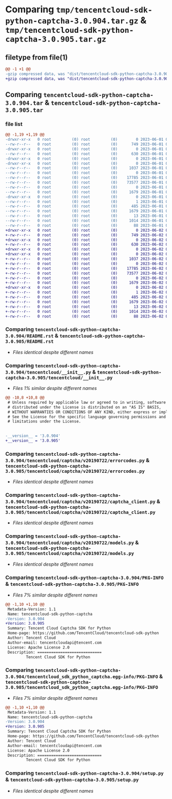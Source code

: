 # Comparing `tmp/tencentcloud-sdk-python-captcha-3.0.904.tar.gz` & `tmp/tencentcloud-sdk-python-captcha-3.0.905.tar.gz`

## filetype from file(1)

```diff
@@ -1 +1 @@
-gzip compressed data, was "dist/tencentcloud-sdk-python-captcha-3.0.904.tar", last modified: Thu Jun  1 02:28:02 2023, max compression
+gzip compressed data, was "dist/tencentcloud-sdk-python-captcha-3.0.905.tar", last modified: Fri Jun  2 00:22:08 2023, max compression
```

## Comparing `tencentcloud-sdk-python-captcha-3.0.904.tar` & `tencentcloud-sdk-python-captcha-3.0.905.tar`

### file list

```diff
@@ -1,19 +1,19 @@
-drwxr-xr-x   0 root         (0) root         (0)        0 2023-06-01 02:28:02.000000 tencentcloud-sdk-python-captcha-3.0.904/
--rw-r--r--   0 root         (0) root         (0)      749 2023-06-01 02:28:01.000000 tencentcloud-sdk-python-captcha-3.0.904/README.rst
-drwxr-xr-x   0 root         (0) root         (0)        0 2023-06-01 02:28:02.000000 tencentcloud-sdk-python-captcha-3.0.904/tencentcloud/
--rw-r--r--   0 root         (0) root         (0)      630 2023-06-01 02:28:01.000000 tencentcloud-sdk-python-captcha-3.0.904/tencentcloud/__init__.py
-drwxr-xr-x   0 root         (0) root         (0)        0 2023-06-01 02:28:02.000000 tencentcloud-sdk-python-captcha-3.0.904/tencentcloud/captcha/
-drwxr-xr-x   0 root         (0) root         (0)        0 2023-06-01 02:28:02.000000 tencentcloud-sdk-python-captcha-3.0.904/tencentcloud/captcha/v20190722/
--rw-r--r--   0 root         (0) root         (0)     1037 2023-06-01 02:28:01.000000 tencentcloud-sdk-python-captcha-3.0.904/tencentcloud/captcha/v20190722/errorcodes.py
--rw-r--r--   0 root         (0) root         (0)        0 2023-06-01 02:28:01.000000 tencentcloud-sdk-python-captcha-3.0.904/tencentcloud/captcha/v20190722/__init__.py
--rw-r--r--   0 root         (0) root         (0)    17785 2023-06-01 02:28:01.000000 tencentcloud-sdk-python-captcha-3.0.904/tencentcloud/captcha/v20190722/captcha_client.py
--rw-r--r--   0 root         (0) root         (0)    73577 2023-06-01 02:28:01.000000 tencentcloud-sdk-python-captcha-3.0.904/tencentcloud/captcha/v20190722/models.py
--rw-r--r--   0 root         (0) root         (0)        0 2023-06-01 02:28:01.000000 tencentcloud-sdk-python-captcha-3.0.904/tencentcloud/captcha/__init__.py
--rw-r--r--   0 root         (0) root         (0)     1679 2023-06-01 02:28:02.000000 tencentcloud-sdk-python-captcha-3.0.904/PKG-INFO
-drwxr-xr-x   0 root         (0) root         (0)        0 2023-06-01 02:28:02.000000 tencentcloud-sdk-python-captcha-3.0.904/tencentcloud_sdk_python_captcha.egg-info/
--rw-r--r--   0 root         (0) root         (0)        1 2023-06-01 02:28:02.000000 tencentcloud-sdk-python-captcha-3.0.904/tencentcloud_sdk_python_captcha.egg-info/dependency_links.txt
--rw-r--r--   0 root         (0) root         (0)      485 2023-06-01 02:28:02.000000 tencentcloud-sdk-python-captcha-3.0.904/tencentcloud_sdk_python_captcha.egg-info/SOURCES.txt
--rw-r--r--   0 root         (0) root         (0)     1679 2023-06-01 02:28:02.000000 tencentcloud-sdk-python-captcha-3.0.904/tencentcloud_sdk_python_captcha.egg-info/PKG-INFO
--rw-r--r--   0 root         (0) root         (0)       13 2023-06-01 02:28:02.000000 tencentcloud-sdk-python-captcha-3.0.904/tencentcloud_sdk_python_captcha.egg-info/top_level.txt
--rw-r--r--   0 root         (0) root         (0)     1014 2023-06-01 02:28:01.000000 tencentcloud-sdk-python-captcha-3.0.904/setup.py
--rw-r--r--   0 root         (0) root         (0)       88 2023-06-01 02:28:02.000000 tencentcloud-sdk-python-captcha-3.0.904/setup.cfg
+drwxr-xr-x   0 root         (0) root         (0)        0 2023-06-02 00:22:08.000000 tencentcloud-sdk-python-captcha-3.0.905/
+-rw-r--r--   0 root         (0) root         (0)      749 2023-06-02 00:22:08.000000 tencentcloud-sdk-python-captcha-3.0.905/README.rst
+drwxr-xr-x   0 root         (0) root         (0)        0 2023-06-02 00:22:08.000000 tencentcloud-sdk-python-captcha-3.0.905/tencentcloud/
+-rw-r--r--   0 root         (0) root         (0)      630 2023-06-02 00:22:08.000000 tencentcloud-sdk-python-captcha-3.0.905/tencentcloud/__init__.py
+drwxr-xr-x   0 root         (0) root         (0)        0 2023-06-02 00:22:08.000000 tencentcloud-sdk-python-captcha-3.0.905/tencentcloud/captcha/
+drwxr-xr-x   0 root         (0) root         (0)        0 2023-06-02 00:22:08.000000 tencentcloud-sdk-python-captcha-3.0.905/tencentcloud/captcha/v20190722/
+-rw-r--r--   0 root         (0) root         (0)     1037 2023-06-02 00:22:08.000000 tencentcloud-sdk-python-captcha-3.0.905/tencentcloud/captcha/v20190722/errorcodes.py
+-rw-r--r--   0 root         (0) root         (0)        0 2023-06-02 00:22:08.000000 tencentcloud-sdk-python-captcha-3.0.905/tencentcloud/captcha/v20190722/__init__.py
+-rw-r--r--   0 root         (0) root         (0)    17785 2023-06-02 00:22:08.000000 tencentcloud-sdk-python-captcha-3.0.905/tencentcloud/captcha/v20190722/captcha_client.py
+-rw-r--r--   0 root         (0) root         (0)    73577 2023-06-02 00:22:08.000000 tencentcloud-sdk-python-captcha-3.0.905/tencentcloud/captcha/v20190722/models.py
+-rw-r--r--   0 root         (0) root         (0)        0 2023-06-02 00:22:08.000000 tencentcloud-sdk-python-captcha-3.0.905/tencentcloud/captcha/__init__.py
+-rw-r--r--   0 root         (0) root         (0)     1679 2023-06-02 00:22:08.000000 tencentcloud-sdk-python-captcha-3.0.905/PKG-INFO
+drwxr-xr-x   0 root         (0) root         (0)        0 2023-06-02 00:22:08.000000 tencentcloud-sdk-python-captcha-3.0.905/tencentcloud_sdk_python_captcha.egg-info/
+-rw-r--r--   0 root         (0) root         (0)        1 2023-06-02 00:22:08.000000 tencentcloud-sdk-python-captcha-3.0.905/tencentcloud_sdk_python_captcha.egg-info/dependency_links.txt
+-rw-r--r--   0 root         (0) root         (0)      485 2023-06-02 00:22:08.000000 tencentcloud-sdk-python-captcha-3.0.905/tencentcloud_sdk_python_captcha.egg-info/SOURCES.txt
+-rw-r--r--   0 root         (0) root         (0)     1679 2023-06-02 00:22:08.000000 tencentcloud-sdk-python-captcha-3.0.905/tencentcloud_sdk_python_captcha.egg-info/PKG-INFO
+-rw-r--r--   0 root         (0) root         (0)       13 2023-06-02 00:22:08.000000 tencentcloud-sdk-python-captcha-3.0.905/tencentcloud_sdk_python_captcha.egg-info/top_level.txt
+-rw-r--r--   0 root         (0) root         (0)     1014 2023-06-02 00:22:08.000000 tencentcloud-sdk-python-captcha-3.0.905/setup.py
+-rw-r--r--   0 root         (0) root         (0)       88 2023-06-02 00:22:08.000000 tencentcloud-sdk-python-captcha-3.0.905/setup.cfg
```

### Comparing `tencentcloud-sdk-python-captcha-3.0.904/README.rst` & `tencentcloud-sdk-python-captcha-3.0.905/README.rst`

 * *Files identical despite different names*

### Comparing `tencentcloud-sdk-python-captcha-3.0.904/tencentcloud/__init__.py` & `tencentcloud-sdk-python-captcha-3.0.905/tencentcloud/__init__.py`

 * *Files 1% similar despite different names*

```diff
@@ -10,8 +10,8 @@
 # Unless required by applicable law or agreed to in writing, software
 # distributed under the License is distributed on an "AS IS" BASIS,
 # WITHOUT WARRANTIES OR CONDITIONS OF ANY KIND, either express or implied.
 # See the License for the specific language governing permissions and
 # limitations under the License.
 
 
-__version__ = '3.0.904'
+__version__ = '3.0.905'
```

### Comparing `tencentcloud-sdk-python-captcha-3.0.904/tencentcloud/captcha/v20190722/errorcodes.py` & `tencentcloud-sdk-python-captcha-3.0.905/tencentcloud/captcha/v20190722/errorcodes.py`

 * *Files identical despite different names*

### Comparing `tencentcloud-sdk-python-captcha-3.0.904/tencentcloud/captcha/v20190722/captcha_client.py` & `tencentcloud-sdk-python-captcha-3.0.905/tencentcloud/captcha/v20190722/captcha_client.py`

 * *Files identical despite different names*

### Comparing `tencentcloud-sdk-python-captcha-3.0.904/tencentcloud/captcha/v20190722/models.py` & `tencentcloud-sdk-python-captcha-3.0.905/tencentcloud/captcha/v20190722/models.py`

 * *Files identical despite different names*

### Comparing `tencentcloud-sdk-python-captcha-3.0.904/PKG-INFO` & `tencentcloud-sdk-python-captcha-3.0.905/PKG-INFO`

 * *Files 7% similar despite different names*

```diff
@@ -1,10 +1,10 @@
 Metadata-Version: 1.1
 Name: tencentcloud-sdk-python-captcha
-Version: 3.0.904
+Version: 3.0.905
 Summary: Tencent Cloud Captcha SDK for Python
 Home-page: https://github.com/TencentCloud/tencentcloud-sdk-python
 Author: Tencent Cloud
 Author-email: tencentcloudapi@tencent.com
 License: Apache License 2.0
 Description: ============================
         Tencent Cloud SDK for Python
```

### Comparing `tencentcloud-sdk-python-captcha-3.0.904/tencentcloud_sdk_python_captcha.egg-info/PKG-INFO` & `tencentcloud-sdk-python-captcha-3.0.905/tencentcloud_sdk_python_captcha.egg-info/PKG-INFO`

 * *Files 7% similar despite different names*

```diff
@@ -1,10 +1,10 @@
 Metadata-Version: 1.1
 Name: tencentcloud-sdk-python-captcha
-Version: 3.0.904
+Version: 3.0.905
 Summary: Tencent Cloud Captcha SDK for Python
 Home-page: https://github.com/TencentCloud/tencentcloud-sdk-python
 Author: Tencent Cloud
 Author-email: tencentcloudapi@tencent.com
 License: Apache License 2.0
 Description: ============================
         Tencent Cloud SDK for Python
```

### Comparing `tencentcloud-sdk-python-captcha-3.0.904/setup.py` & `tencentcloud-sdk-python-captcha-3.0.905/setup.py`

 * *Files identical despite different names*

